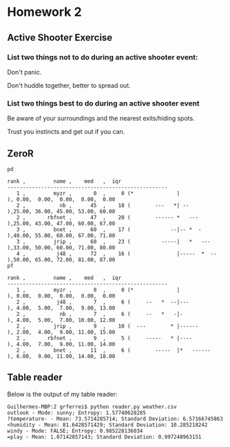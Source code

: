 # Homework 2

## Active Shooter Exercise


### List two things not to do during an active shooter event:

Don't panic.

Don't huddle together, better to spread out.

### List two things best to do during an active shooter event

Be aware of your surroundings and the nearest exits/hiding spots.

Trust you instincts and get out if you can.


## ZeroR


```
pd

rank ,         name ,    med   ,  iqr 
----------------------------------------------------
   1 ,         myzr ,       0  ,     0 (*              |              ), 0.00,  0.00,  0.00,  0.00,  0.00
   2 ,           nb ,      45  ,    18 (        ---   *| --           ),25.00, 36.00, 45.00, 53.00, 60.00
   2 ,       rbfnet ,      47  ,    20 (        ------ *   ---        ),25.00, 43.00, 47.00, 60.00, 67.00
   3 ,         bnet ,      60  ,    17 (             --|-- *  -       ),40.00, 55.00, 60.00, 67.00, 71.00
   3 ,         jrip ,      60  ,    23 (          -----|   *   ---    ),33.00, 50.00, 60.00, 71.00, 80.00
   4 ,          j48 ,      72  ,    16 (               |-----  *  --  ),50.00, 65.00, 72.00, 81.00, 87.00
pf

rank ,         name ,    med   ,  iqr 
----------------------------------------------------
   1 ,         myzr ,       0  ,     0 (*              |              ), 0.00,  0.00,  0.00,  0.00,  0.00
   2 ,          j48 ,       7  ,     6 (     --   *  --|---           ), 4.00,  5.00,  7.00,  9.00, 13.00
   2 ,           nb ,       7  ,     6 (     --   *   -|-             ), 4.00,  5.00,  7.00, 10.00, 12.00
   2 ,         jrip ,       9  ,    10 (  ---        * |------        ), 2.00,  4.00,  9.00, 11.00, 15.00
   2 ,       rbfnet ,       9  ,     5 (     -----   * |----          ), 4.00,  7.00,  9.00, 11.00, 14.00
   2 ,         bnet ,      11  ,     6 (        -----  |*   ------    ), 6.00,  9.00, 11.00, 14.00, 18.00

```



## Table reader

Below is the output of my table reader:

```
Guilhermes-MBP:2 grferrei$ python reader.py weather.csv 
outlook - Mode: sunny; Entropy: 1.57740628285
?temperature- - Mean: 73.5714285714; Standard Deviation: 6.57166745863
<humidity - Mean: 81.6428571429; Standard Deviation: 10.285218242
windy - Mode: FALSE; Entropy: 0.985228136034
=play - Mean: 1.07142857143; Standard Deviation: 0.997248963151
```
